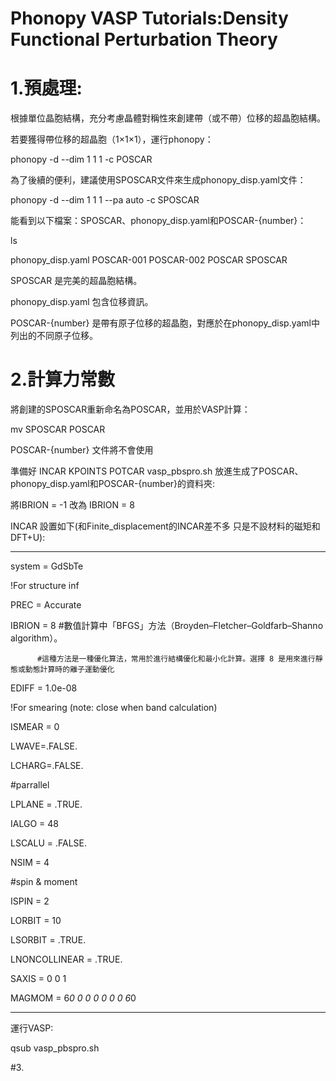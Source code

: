 # Phonopy VASP Tutorials:Density Functional Perturbation Theory
# 1.預處理:
根據單位晶胞結構，充分考慮晶體對稱性來創建帶（或不帶）位移的超晶胞結構。

若要獲得帶位移的超晶胞（1×1×1），運行phonopy：

phonopy -d --dim 1 1 1 -c POSCAR

為了後續的便利，建議使用SPOSCAR文件來生成phonopy_disp.yaml文件：

phonopy -d --dim 1 1 1 --pa auto -c SPOSCAR

能看到以下檔案：SPOSCAR、phonopy_disp.yaml和POSCAR-{number}：

ls

phonopy_disp.yaml  POSCAR-001  POSCAR-002  POSCAR  SPOSCAR

SPOSCAR 是完美的超晶胞結構。

phonopy_disp.yaml 包含位移資訊。

POSCAR-{number} 是帶有原子位移的超晶胞，對應於在phonopy_disp.yaml中列出的不同原子位移。

# 2.計算力常數

將創建的SPOSCAR重新命名為POSCAR，並用於VASP計算：

mv SPOSCAR POSCAR

POSCAR-{number} 文件將不會使用

準備好 INCAR KPOINTS POTCAR vasp_pbspro.sh 放進生成了POSCAR、phonopy_disp.yaml和POSCAR-{number}的資料夾:

將IBRION = -1 改為 IBRION = 8

INCAR 設置如下(和Finite_displacement的INCAR差不多 只是不設材料的磁矩和DFT+U):

---------------------------------------

system = GdSbTe

!For structure inf

PREC = Accurate

IBRION = 8 #數值計算中「BFGS」方法（Broyden–Fletcher–Goldfarb–Shanno algorithm）。

          #這種方法是一種優化算法，常用於進行結構優化和最小化計算。選擇 8 是用來進行靜態或動態計算時的離子運動優化

EDIFF = 1.0e-08

!For smearing (note: close when band calculation)

ISMEAR = 0

LWAVE=.FALSE.

LCHARG=.FALSE.

#parrallel

LPLANE = .TRUE.

IALGO = 48

LSCALU = .FALSE.

NSIM = 4

#spin & moment

ISPIN = 2

LORBIT = 10

LSORBIT = .TRUE.

LNONCOLLINEAR = .TRUE.

SAXIS = 0 0 1

MAGMOM = 6*0 0 0 0 0 0 0 6*0

---------------------------------------

運行VASP:

qsub vasp_pbspro.sh

#3.
